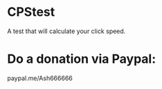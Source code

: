 # CPStest
A test that will calculate your click speed.
# Do a donation via Paypal: 
paypal.me/Ash666666
